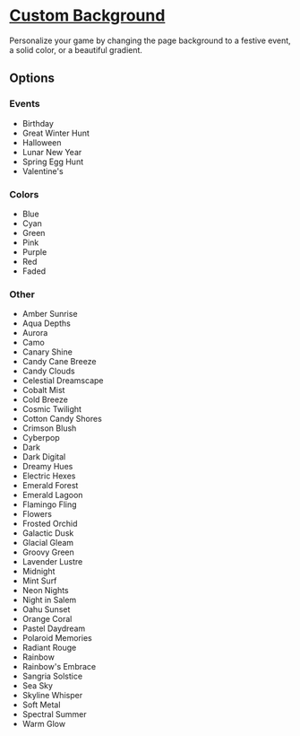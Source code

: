 # [Custom Background](https://www.mousehuntgame.com/preferences.php?tab=mousehunt-improved-settings#mousehunt-improved-settings-design-custom-background)

Personalize your game by changing the page background to a festive event, a solid color, or a beautiful gradient.

## Options

### Events

- Birthday
- Great Winter Hunt
- Halloween
- Lunar New Year
- Spring Egg Hunt
- Valentine's

### Colors

- Blue
- Cyan
- Green
- Pink
- Purple
- Red
- Faded

### Other

- Amber Sunrise
- Aqua Depths
- Aurora
- Camo
- Canary Shine
- Candy Cane Breeze
- Candy Clouds
- Celestial Dreamscape
- Cobalt Mist
- Cold Breeze
- Cosmic Twilight
- Cotton Candy Shores
- Crimson Blush
- Cyberpop
- Dark
- Dark Digital
- Dreamy Hues
- Electric Hexes
- Emerald Forest
- Emerald Lagoon
- Flamingo Fling
- Flowers
- Frosted Orchid
- Galactic Dusk
- Glacial Gleam
- Groovy Green
- Lavender Lustre
- Midnight
- Mint Surf
- Neon Nights
- Night in Salem
- Oahu Sunset
- Orange Coral
- Pastel Daydream
- Polaroid Memories
- Radiant Rouge
- Rainbow
- Rainbow's Embrace
- Sangria Solstice
- Sea Sky
- Skyline Whisper
- Soft Metal
- Spectral Summer
- Warm Glow
